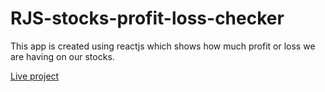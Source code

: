 # RJS-stocks-profit-loss-checker

This app is created using reactjs which shows how much profit or loss we are having on our stocks.

[Live project](https://vnt58.csb.app/)
